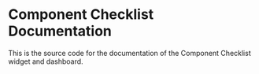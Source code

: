 # Component Checklist Documentation
This is the source code for the documentation of the Component Checklist widget and dashboard.
